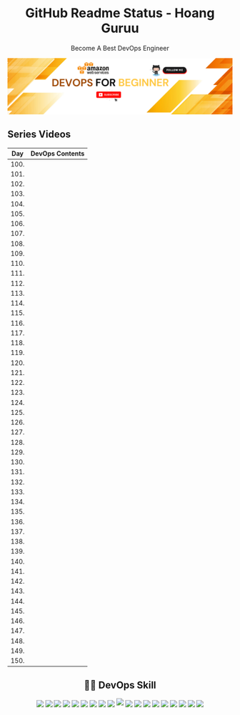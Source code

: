<p align="center">
 <h1 align="center">GitHub Readme Status - Hoang Guruu</h1>
 <p align="center">Become A Best DevOps Engineer</p>
</p>

![Alt text](p1.png)

## Series Videos
<!-- <div align="center"> -->

<center>

| Day | DevOps Contents |
| ---- | ---------------- |
| 100.   |  |
| 101.   |  |
| 102.   |  |
| 103.   |  |
| 104.   |  |
| 105.   |  |
| 106.   |  |
| 107.   |  |
| 108.   |  |
| 109.   |  |
| 110.   |  |
| 111.   |  |
| 112.   |  |
| 113.   |  |
| 114.   |  |
| 115.   |  |
| 116.   |  |
| 117.   |  |
| 118.   |  |
| 119.   |  |
| 120.   |  |
| 121.   |  |
| 122.   |  |
| 123.   |  |
| 124.   |  |
| 125.   |  |
| 126.   |  |
| 127.   |  |
| 128.   |  |
| 129.   |  |
| 130.   |  |
| 131.   |  |
| 132.   |  |
| 133.   |  |
| 134.   |  |
| 135.   |  |
| 136.   |  |
| 137.   |  |
| 138.   |  |
| 139.   |  |
| 140.   |  |
| 141.   |  |
| 142.   |  |
| 143.   |  |
| 144.   |  |
| 145.   |  |
| 146.   |  |
| 147.   |  |
| 148.   |  |
| 149.   |  |
| 150.   |  |

</center>

<!-- </div> -->

<p align="center">
 <h2 align="center"> 🧑‍💻 DevOps Skill </h2>
</p>
<p align="center"> 
 <img height="25px" src="https://img.shields.io/badge/AWS-%23FF9900.svg?style=flat&logo=amazon-aws&logoColor=white" align="center" /> <img height="25px" src="https://img.shields.io/badge/azure-%230072C6.svg?style=flat&logo=azure-devops&logoColor=white" align="center" /> <img height="25px" src="https://img.shields.io/badge/Google%20Cloud-%234285F4.svg?style=flat&logo=google-cloud&logoColor=white" align="center" /> <img height="25px" src="https://img.shields.io/badge/DigitalOcean-%230167ff.svg?style=flat&logo=digitalOcean&logoColor=white" align="center" /> <img height="25px" src="https://img.shields.io/badge/docker-%230db7ed.svg?style=flat&logo=docker&logoColor=white" align="center" /> <img height="25px" src="https://img.shields.io/badge/kubernetes-%23326ce5.svg?style=flat&logo=kubernetes&logoColor=white" align="center" /> <img height="25px" src="https://img.shields.io/badge/terraform-%235835CC.svg?style=flat&logo=terraform&logoColor=white" align="center" /> <img height="25px" src="https://img.shields.io/badge/Gradle-02303A.svg?style=flat&logo=Gradle&logoColor=white" align="center" /> <img height="25px" src="https://img.shields.io/badge/ansible-%231A1918.svg?style=flat&logo=ansible&logoColor=white" align="center" /> <img height="20px" src="https://img.shields.io/badge/jenkins-%232C5263.svg?style=flat&logo=jenkins&logoColor=white" />  <img height="25px"     
src="https://img.shields.io/badge/python-3670A0?style=flat&logo=python&logoColor=ffdd54" align="center" /> <img height="25px" src="https://img.shields.io/badge/go-%2300ADD8.svg?style=flat&logo=go&logoColor=white" align="center" /> <img height="25px" src="https://img.shields.io/badge/Amazon%20DynamoDB-4053D6?style=flat&logo=Amazon%20DynamoDB&logoColor=white" align="center" /> <img height="25px" src="https://img.shields.io/badge/MongoDB-%234ea94b.svg?style=flat&logo=mongodb&logoColor=white" align="center" /> <img height="25px" src="https://img.shields.io/badge/mysql-%2300f.svg?style=flat&logo=mysql&logoColor=white" align="center" /> <img height="25px" src="https://img.shields.io/badge/node.js-6DA55F?style=flat&logo=node.js&logoColor=white" align="center" />  
 <img height="25px" src="https://img.shields.io/badge/Apache%20Maven-C71A36?style=flat&logo=Apache%20Maven&logoColor=white" align="center" /> <img height="25px" src="https://img.shields.io/badge/nginx-%23009639.svg?style=flat&logo=nginx&logoColor=white" align="center" /> <img height="25px" src="https://img.shields.io/badge/apache-%23D42029.svg?style=flat&logo=apache&logoColor=white" align="center" />
</p>
